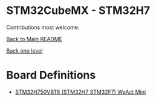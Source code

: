 # STM32CubeMX - STM32H7

Contributions most welcome.

[Back to Main README](../README.md)

[Back one level](../README.md)

# Board Definitions
* [STM32H750VBT6 (STM32H7 STM32F7) WeAct Mini](STM32H750VBT6%20WeAct%20Mini/README.md)

